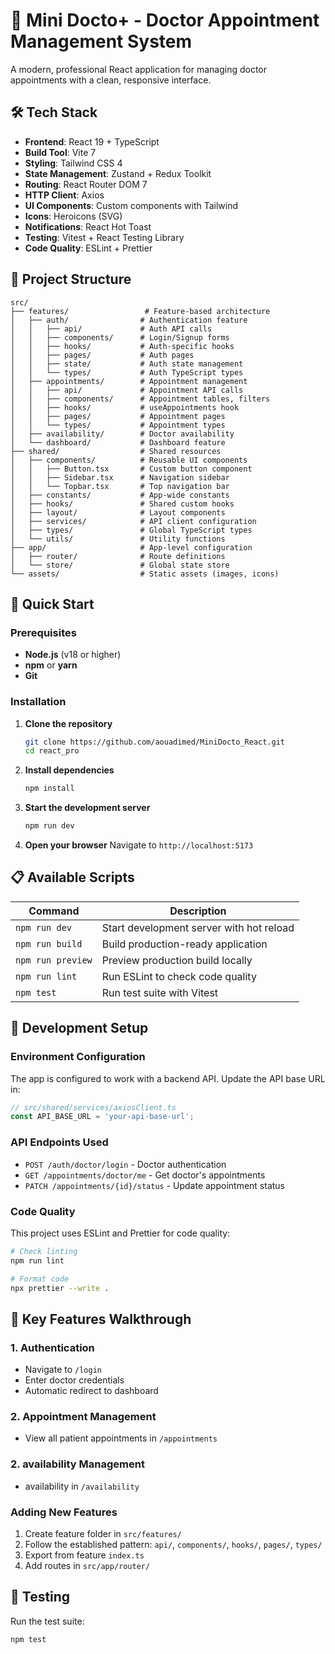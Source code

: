 # 🏥 Mini Docto+ - Doctor Appointment Management System

A modern, professional React application for managing doctor appointments with a clean, responsive interface.

## 🛠️ Tech Stack

- **Frontend**: React 19 + TypeScript
- **Build Tool**: Vite 7
- **Styling**: Tailwind CSS 4
- **State Management**: Zustand + Redux Toolkit
- **Routing**: React Router DOM 7
- **HTTP Client**: Axios
- **UI Components**: Custom components with Tailwind
- **Icons**: Heroicons (SVG)
- **Notifications**: React Hot Toast
- **Testing**: Vitest + React Testing Library
- **Code Quality**: ESLint + Prettier

## 📁 Project Structure

```
src/
├── features/                 # Feature-based architecture
│   ├── auth/                # Authentication feature
│   │   ├── api/             # Auth API calls
│   │   ├── components/      # Login/Signup forms
│   │   ├── hooks/           # Auth-specific hooks
│   │   ├── pages/           # Auth pages
│   │   ├── state/           # Auth state management
│   │   └── types/           # Auth TypeScript types
│   ├── appointments/        # Appointment management
│   │   ├── api/             # Appointment API calls
│   │   ├── components/      # Appointment tables, filters
│   │   ├── hooks/           # useAppointments hook
│   │   ├── pages/           # Appointment pages
│   │   └── types/           # Appointment types
│   ├── availability/        # Doctor availability
│   └── dashboard/           # Dashboard feature 
├── shared/                  # Shared resources
│   ├── components/          # Reusable UI components
│   │   ├── Button.tsx       # Custom button component
│   │   ├── Sidebar.tsx      # Navigation sidebar
│   │   └── Topbar.tsx       # Top navigation bar
│   ├── constants/           # App-wide constants
│   ├── hooks/               # Shared custom hooks
│   ├── layout/              # Layout components
│   ├── services/            # API client configuration
│   ├── types/               # Global TypeScript types
│   └── utils/               # Utility functions
├── app/                     # App-level configuration
│   ├── router/              # Route definitions
│   └── store/               # Global state store
└── assets/                  # Static assets (images, icons)
```

## 🚀 Quick Start

### Prerequisites
- **Node.js** (v18 or higher)
- **npm** or **yarn**
- **Git**

### Installation

1. **Clone the repository**
   ```bash
   git clone https://github.com/aouadimed/MiniDocto_React.git
   cd react_pro
   ```

2. **Install dependencies**
   ```bash
   npm install
   ```

3. **Start the development server**
   ```bash
   npm run dev
   ```

4. **Open your browser**
   Navigate to `http://localhost:5173`

## 📋 Available Scripts

| Command | Description |
|---------|-------------|
| `npm run dev` | Start development server with hot reload |
| `npm run build` | Build production-ready application |
| `npm run preview` | Preview production build locally |
| `npm run lint` | Run ESLint to check code quality |
| `npm test` | Run test suite with Vitest |

## 🔧 Development Setup

### Environment Configuration
The app is configured to work with a backend API. Update the API base URL in:
```typescript
// src/shared/services/axiosClient.ts
const API_BASE_URL = 'your-api-base-url';
```

### API Endpoints Used
- `POST /auth/doctor/login` - Doctor authentication
- `GET /appointments/doctor/me` - Get doctor's appointments
- `PATCH /appointments/{id}/status` - Update appointment status

### Code Quality
This project uses ESLint and Prettier for code quality:

```bash
# Check linting
npm run lint

# Format code
npx prettier --write .
```

## 🎯 Key Features Walkthrough

### 1. Authentication
- Navigate to `/login`
- Enter doctor credentials
- Automatic redirect to dashboard

### 2. Appointment Management
- View all patient appointments in `/appointments`

### 2. availability Management
- availability in `/availability`


### Adding New Features
1. Create feature folder in `src/features/`
2. Follow the established pattern: `api/`, `components/`, `hooks/`, `pages/`, `types/`
3. Export from feature `index.ts`
4. Add routes in `src/app/router/`

## 🧪 Testing

Run the test suite:
```bash
npm test
```
